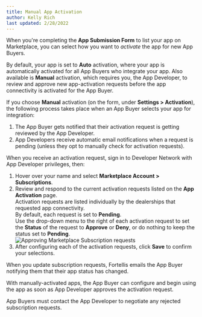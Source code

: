 ```yaml
---
title: Manual App Activation
author: Kelly Rich
last updated: 2/28/2022
---
```


When you're completing the **App Submission Form** to list your app on Marketplace, you can select how you want to *activate* the app for new App Buyers.

By default, your app is set to **Auto** activation, where your app is automatically activated for all App Buyers who integrate your app. Also available is **Manual** activation, which requires you, the App Developer, to review and approve new app-activation requests before the app connectivity is activated for the App Buyer.

If you choose **Manual** activation (on the form, under **Settings > Activation**), the following process takes place when an App Buyer selects your app for integration:

1. The App Buyer gets notified that their activation request is getting reviewed by the App Developer.
1. App Developers receive automatic email notifications when a request is pending (unless they opt to manually check for activation requests).

When you receive an activation request, sign in to Developer Network with App Developer privileges, then:

1. Hover over your name and select **Marketplace Account > Subscriptions**.
1. Review and respond to the current activation requests listed on the **App Activation** page.  
    Activation requests are listed individually by the dealerships that requested app connectivity.  
    By default, each request is set to **Pending**.  
    Use the drop-down menu to the right of each activation request to set the **Status** of the request to **Approve** or **Deny**, or do nothing to keep the status set to **Pending**.  
    ![Approving Marketplace Subscription requests]($[docsUrl]/static/images/manual-app-activation.png)
1. After configuring each of the activation requests, click **Save** to confirm your selections.

When you update subscription requests, Fortellis emails the App Buyer notifying them that their app status has changed.

With manually-activated apps, the App Buyer can configure and begin using the app as soon as App Developer approves the activation request.

App Buyers must contact the App Developer to negotiate any rejected subscription requests.
